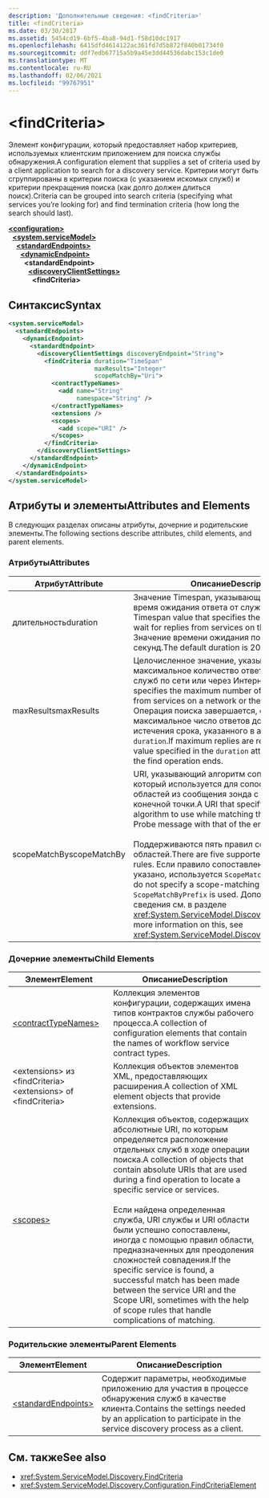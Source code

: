 ```yaml
---
description: 'Дополнительные сведения: <findCriteria>'
title: <findCriteria>
ms.date: 03/30/2017
ms.assetid: 5454cd19-6bf5-4ba8-94d1-f58d10dc1917
ms.openlocfilehash: 6415dfd4614122ac361fd7d5b872f840b01734f0
ms.sourcegitcommit: ddf7edb67715a5b9a45e3dd44536dabc153c1de0
ms.translationtype: MT
ms.contentlocale: ru-RU
ms.lasthandoff: 02/06/2021
ms.locfileid: "99767951"
---
```

# \<findCriteria>

<span data-ttu-id="899a2-102">Элемент конфигурации, который предоставляет набор критериев, используемых клиентским приложением для поиска службы обнаружения.</span><span class="sxs-lookup"><span data-stu-id="899a2-102">A configuration element that supplies a set of criteria used by a client application to search for a discovery service.</span></span> <span data-ttu-id="899a2-103">Критерии могут быть сгруппированы в критерии поиска (с указанием искомых служб) и критерии прекращения поиска (как долго должен длиться поиск).</span><span class="sxs-lookup"><span data-stu-id="899a2-103">Criteria can be grouped into search criteria (specifying what services you’re looking for) and find termination criteria (how long the search should last).</span></span>  
  
[**\<configuration>**](../configuration-element.md)\
&nbsp;&nbsp;[**\<system.serviceModel>**](system-servicemodel.md)\
&nbsp;&nbsp;&nbsp;&nbsp;[**\<standardEndpoints>**](standardendpoints.md)\
&nbsp;&nbsp;&nbsp;&nbsp;&nbsp;&nbsp;[**\<dynamicEndpoint>**](dynamicendpoint.md)\
&nbsp;&nbsp;&nbsp;&nbsp;&nbsp;&nbsp;&nbsp;&nbsp;**\<standardEndpoint>**\
&nbsp;&nbsp;&nbsp;&nbsp;&nbsp;&nbsp;&nbsp;&nbsp;&nbsp;&nbsp;[**\<discoveryClientSettings>**](discoveryclientsettings.md)\
&nbsp;&nbsp;&nbsp;&nbsp;&nbsp;&nbsp;&nbsp;&nbsp;&nbsp;&nbsp;&nbsp;&nbsp;**\<findCriteria>**  
  
## <a name="syntax"></a><span data-ttu-id="899a2-104">Синтаксис</span><span class="sxs-lookup"><span data-stu-id="899a2-104">Syntax</span></span>  
  
```xml  
<system.serviceModel>
  <standardEndpoints>
    <dynamicEndpoint>
      <standardEndpoint>
        <discoveryClientSettings discoveryEndpoint="String">
          <findCriteria duration="TimeSpan"
                        maxResults="Integer"
                        scopeMatchBy="Uri">
            <contractTypeNames>
              <add name="String"
                   namespace="String" />
            </contractTypeNames>
            <extensions />
            <scopes>
              <add scope="URI" />
            </scopes>
          </findCriteria>
        </discoveryClientSettings>
      </standardEndpoint>
    </dynamicEndpoint>
  </standardEndpoints>
</system.serviceModel>
```  
  
## <a name="attributes-and-elements"></a><span data-ttu-id="899a2-105">Атрибуты и элементы</span><span class="sxs-lookup"><span data-stu-id="899a2-105">Attributes and Elements</span></span>  

 <span data-ttu-id="899a2-106">В следующих разделах описаны атрибуты, дочерние и родительские элементы.</span><span class="sxs-lookup"><span data-stu-id="899a2-106">The following sections describe attributes, child elements, and parent elements.</span></span>  
  
### <a name="attributes"></a><span data-ttu-id="899a2-107">Атрибуты</span><span class="sxs-lookup"><span data-stu-id="899a2-107">Attributes</span></span>  
  
|<span data-ttu-id="899a2-108">Атрибут</span><span class="sxs-lookup"><span data-stu-id="899a2-108">Attribute</span></span>|<span data-ttu-id="899a2-109">Описание</span><span class="sxs-lookup"><span data-stu-id="899a2-109">Description</span></span>|  
|---------------|-----------------|  
|<span data-ttu-id="899a2-110">длительность</span><span class="sxs-lookup"><span data-stu-id="899a2-110">duration</span></span>|<span data-ttu-id="899a2-111">Значение Timespan, указывающее максимальное время ожидания ответа от служб в сети.</span><span class="sxs-lookup"><span data-stu-id="899a2-111">A Timespan value that specifies the maximum time to wait for replies from services on the network.</span></span> <span data-ttu-id="899a2-112">Значение времени ожидания по умолчанию - 20 секунд.</span><span class="sxs-lookup"><span data-stu-id="899a2-112">The default duration is 20 seconds.</span></span>|  
|<span data-ttu-id="899a2-113">maxResults</span><span class="sxs-lookup"><span data-stu-id="899a2-113">maxResults</span></span>|<span data-ttu-id="899a2-114">Целочисленное значение, указывающее максимальное количество ответов, ожидаемых от служб по сети или через Интернет.</span><span class="sxs-lookup"><span data-stu-id="899a2-114">An integer that specifies the maximum number of replies to wait for, from services on a network or the Internet.</span></span> <span data-ttu-id="899a2-115">Операция поиска завершается, если максимальное число ответов достигнуто до истечения срока, указанного в атрибуте `duration`.</span><span class="sxs-lookup"><span data-stu-id="899a2-115">If maximum replies are received before the value specified in the `duration` attribute has elapsed, the find operation ends.</span></span>|  
|<span data-ttu-id="899a2-116">scopeMatchBy</span><span class="sxs-lookup"><span data-stu-id="899a2-116">scopeMatchBy</span></span>|<span data-ttu-id="899a2-117">URI, указывающий алгоритм сопоставления, который используется для сопоставления областей из сообщения зонда с областями из конечной точки.</span><span class="sxs-lookup"><span data-stu-id="899a2-117">A URI that specify the matching algorithm to use while matching the scopes in the Probe message with that of the endpoint.</span></span><br /><br /> <span data-ttu-id="899a2-118">Поддерживаются пять правил сопоставления областей.</span><span class="sxs-lookup"><span data-stu-id="899a2-118">There are five supported scope-matching rules.</span></span> <span data-ttu-id="899a2-119">Если правило сопоставления областей не указано, используется `ScopeMatchByPrefix`.</span><span class="sxs-lookup"><span data-stu-id="899a2-119">If you do not specify a scope-matching rule, `ScopeMatchByPrefix` is used.</span></span> <span data-ttu-id="899a2-120">Дополнительные сведения см. в разделе <xref:System.ServiceModel.Discovery.FindCriteria>.</span><span class="sxs-lookup"><span data-stu-id="899a2-120">For more information on this, see <xref:System.ServiceModel.Discovery.FindCriteria>.</span></span>|  
  
### <a name="child-elements"></a><span data-ttu-id="899a2-121">Дочерние элементы</span><span class="sxs-lookup"><span data-stu-id="899a2-121">Child Elements</span></span>  
  
|<span data-ttu-id="899a2-122">Элемент</span><span class="sxs-lookup"><span data-stu-id="899a2-122">Element</span></span>|<span data-ttu-id="899a2-123">Описание</span><span class="sxs-lookup"><span data-stu-id="899a2-123">Description</span></span>|  
|-------------|-----------------|  
|[\<contractTypeNames>](contracttypenames.md)|<span data-ttu-id="899a2-124">Коллекция элементов конфигурации, содержащих имена типов контрактов службы рабочего процесса.</span><span class="sxs-lookup"><span data-stu-id="899a2-124">A collection of configuration elements that contain the names of workflow service contract types.</span></span>|  
|<span data-ttu-id="899a2-125">\<extensions> из \<findCriteria></span><span class="sxs-lookup"><span data-stu-id="899a2-125">\<extensions> of \<findCriteria></span></span>|<span data-ttu-id="899a2-126">Коллекция объектов элементов XML, предоставляющих расширения.</span><span class="sxs-lookup"><span data-stu-id="899a2-126">A collection of XML element objects that provide extensions.</span></span>|  
|[\<scopes>](scopes.md)|<span data-ttu-id="899a2-127">Коллекция объектов, содержащих абсолютные URI, по которым определяется расположение отдельных служб в ходе операции поиска.</span><span class="sxs-lookup"><span data-stu-id="899a2-127">A collection of objects that contain absolute URIs that are used during a find operation to locate a specific service or services.</span></span><br /><br /> <span data-ttu-id="899a2-128">Если найдена определенная служба, URI службы и URI области были успешно сопоставлены, иногда с помощью правил области, предназначенных для преодоления сложностей совпадения.</span><span class="sxs-lookup"><span data-stu-id="899a2-128">If the specific service is found, a successful match has been made between the service URI and the Scope URI, sometimes with the help of scope rules that handle complications of matching.</span></span>|  
  
### <a name="parent-elements"></a><span data-ttu-id="899a2-129">Родительские элементы</span><span class="sxs-lookup"><span data-stu-id="899a2-129">Parent Elements</span></span>  
  
|<span data-ttu-id="899a2-130">Элемент</span><span class="sxs-lookup"><span data-stu-id="899a2-130">Element</span></span>|<span data-ttu-id="899a2-131">Описание</span><span class="sxs-lookup"><span data-stu-id="899a2-131">Description</span></span>|  
|-------------|-----------------|  
|[\<standardEndpoints>](standardendpoints.md)|<span data-ttu-id="899a2-132">Содержит параметры, необходимые приложению для участия в процессе обнаружения служб в качестве клиента.</span><span class="sxs-lookup"><span data-stu-id="899a2-132">Contains the settings needed by an application to participate in the service discovery process as a client.</span></span>|  
  
## <a name="see-also"></a><span data-ttu-id="899a2-133">См. также</span><span class="sxs-lookup"><span data-stu-id="899a2-133">See also</span></span>

- <xref:System.ServiceModel.Discovery.FindCriteria>
- <xref:System.ServiceModel.Discovery.Configuration.FindCriteriaElement>
